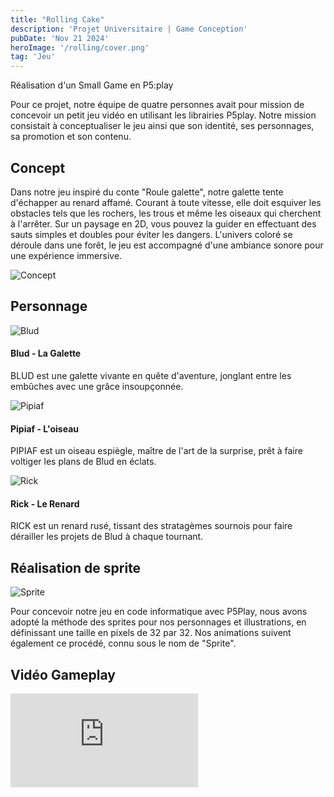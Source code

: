 ```yaml
---
title: "Rolling Cake"
description: 'Projet Universitaire | Game Conception'
pubDate: 'Nov 21 2024'
heroImage: '/rolling/cover.png'
tag: 'Jeu'
---
```


Réalisation d'un Small Game en P5:play

Pour ce projet, notre équipe de quatre personnes avait pour mission de concevoir un petit jeu vidéo en utilisant les librairies P5play. Notre mission consistait à conceptualiser le jeu ainsi que son identité, ses personnages, sa promotion et son contenu.

## Concept

<div class="flex md:flex-row flex-col md:gap-8">

<p class="flex w-full">Dans notre jeu inspiré du conte "Roule galette", notre galette tente d'échapper au renard affamé.  Courant à toute vitesse, elle doit esquiver les obstacles tels que les rochers, les trous et même les oiseaux qui cherchent à l'arrêter. Sur un paysage en 2D, vous pouvez la guider en effectuant des sauts simples et doubles pour éviter les dangers. L'univers coloré se déroule dans une forêt, le jeu est accompagné d'une ambiance sonore pour une expérience immersive.</p>

![Concept](/rolling/concept.png)

</div>

## Personnage

<div class="flex md:flex-row flex-col md:gap-8 mt-8">

![Blud](/rolling/blud.png)

<section>

#### Blud - La Galette

BLUD est une galette vivante en quête d'aventure, jonglant entre les embûches avec une grâce insoupçonnée.

</section> 
</div>

<div class="flex md:flex-row-reverse flex-col md:gap-8 mt-8">

![Pipiaf](/rolling/pipiaf.png)

<section>

#### Pipiaf - L'oiseau

PIPIAF est un oiseau espiègle, maître de l'art de la surprise, prêt à faire voltiger les plans de Blud en éclats.

</section> 
</div>

<div class="flex md:flex-row flex-col md:gap-8 mt-8">

![Rick](/rolling/rick.png)

<section>

#### Rick - Le Renard

RICK est un renard rusé, tissant des stratagèmes sournois pour faire dérailler les projets de Blud à chaque tournant.

</section> 
</div>


## Réalisation de sprite

![Sprite](/rolling/sprite.png)

Pour concevoir notre jeu en code informatique avec P5Play, nous avons adopté la méthode des sprites pour nos personnages et illustrations, en définissant une taille en pixels de 32 par 32. Nos animations suivent également ce procédé, connu sous le nom de "Sprite".

## Vidéo Gameplay

<iframe class="w-full aspect-video" src="https://www.youtube.com/embed/9gmHvP88aSE?si=5dFjOV-xqfXhkGC8" title="YouTube video player" frameborder="0" allow="accelerometer; autoplay; clipboard-write; encrypted-media; gyroscope; picture-in-picture; web-share" referrerpolicy="strict-origin-when-cross-origin" allowfullscreen></iframe>